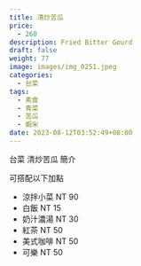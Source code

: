 ```yaml
---
title: 清炒苦瓜
price:
  - 260
description: Fried Bitter Gourd
draft: false
weight: 77
image: images/img_0251.jpeg
categories:
  - 台菜
tags:
  - 素食
  - 青菜
  - 苦瓜
  - 蝦米
date: 2023-08-12T03:52:49+08:00
---
```


台菜 清炒苦瓜 簡介

可搭配以下加點

- 涼拌小菜  NT 90
- 白飯 NT 15
- 奶汁濃湯 NT 30
- 紅茶  NT 50
- 美式咖啡 NT 50
- 可樂 NT 50
